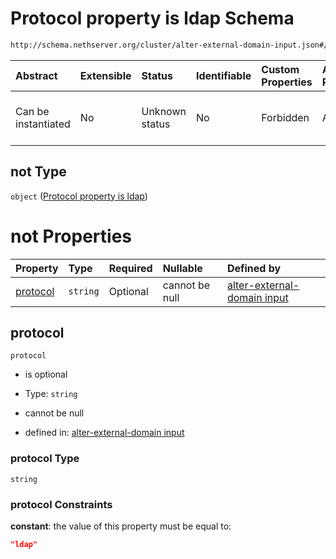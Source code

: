 # Protocol property is ldap Schema

```txt
http://schema.nethserver.org/cluster/alter-external-domain-input.json#/anyOf/0/not
```



| Abstract            | Extensible | Status         | Identifiable | Custom Properties | Additional Properties | Access Restrictions | Defined In                                                                                            |
| :------------------ | :--------- | :------------- | :----------- | :---------------- | :-------------------- | :------------------ | :---------------------------------------------------------------------------------------------------- |
| Can be instantiated | No         | Unknown status | No           | Forbidden         | Allowed               | none                | [alter-external-domain-input.json\*](cluster/alter-external-domain-input.json "open original schema") |

## not Type

`object` ([Protocol property is ldap](alter-external-domain-input-anyof-0-protocol-property-is-ldap.md))

# not Properties

| Property              | Type     | Required | Nullable       | Defined by                                                                                                                                                                                                                   |
| :-------------------- | :------- | :------- | :------------- | :--------------------------------------------------------------------------------------------------------------------------------------------------------------------------------------------------------------------------- |
| [protocol](#protocol) | `string` | Optional | cannot be null | [alter-external-domain input](alter-external-domain-input-anyof-0-protocol-property-is-ldap-properties-protocol.md "http://schema.nethserver.org/cluster/alter-external-domain-input.json#/anyOf/0/not/properties/protocol") |

## protocol



`protocol`

* is optional

* Type: `string`

* cannot be null

* defined in: [alter-external-domain input](alter-external-domain-input-anyof-0-protocol-property-is-ldap-properties-protocol.md "http://schema.nethserver.org/cluster/alter-external-domain-input.json#/anyOf/0/not/properties/protocol")

### protocol Type

`string`

### protocol Constraints

**constant**: the value of this property must be equal to:

```json
"ldap"
```
